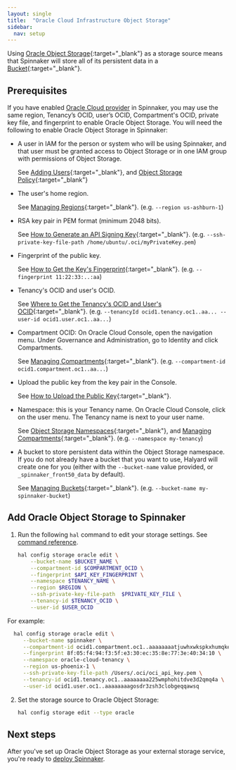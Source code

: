 ```yaml
---
layout: single
title:  "Oracle Cloud Infrastructure Object Storage"
sidebar:
  nav: setup
---
```


Using [Oracle Object Storage](https://docs.cloud.oracle.com/iaas/Content/Object/Concepts/objectstorageoverview.htm){:target="\_blank"} as a storage source means that Spinnaker will store all of its persistent data in a
[Bucket](https://docs.cloud.oracle.com/iaas/Content/Object/Tasks/managingbuckets.htm){:target="\_blank"}.

## Prerequisites

If you have enabled [Oracle Cloud provider](/setup/install/providers/oracle/) in Spinnaker, you may use the same region, Tenancy’s OCID, user’s OCID, Compartment's OCID, private key file, and fingerprint to enable Oracle Object Storage. You will need the following to enable Oracle Object Storage in Spinnaker:

* A user in IAM for the person or system who will be using Spinnaker, and that user must be granted access to Object Storage or in one IAM group with permissions of Object Storage.

   See [Adding Users](https://docs.cloud.oracle.com/iaas/Content/GSG/Tasks/addingusers.htm){:target="\_blank"}, and [Object Storage Policy](https://docs.cloud.oracle.com/iaas/Content/Identity/Reference/objectstoragepolicyreference.htm){:target="\_blank"}

* The user's home region. 

   See [Managing Regions](https://docs.cloud.oracle.com/iaas/Content/Identity/Tasks/managingregions.htm){:target="\_blank"}. 
   (e.g. `--region us-ashburn-1`)
   
* RSA key pair in PEM format (minimum 2048 bits).
   
   See [How to Generate an API Signing Key](https://docs.cloud.oracle.com/iaas/Content/API/Concepts/apisigningkey.htm#How){:target="\_blank"}. 
   (e.g. `--ssh-private-key-file-path /home/ubuntu/.oci/myPrivateKey.pem`)
   
* Fingerprint of the public key. 

   See [How to Get the Key's Fingerprint](https://docs.cloud.oracle.com/iaas/Content/API/Concepts/apisigningkey.htm#How3){:target="\_blank"}. 
   (e.g. `--fingerprint 11:22:33:..:aa`)
   
* Tenancy's OCID and user's OCID.

   See [Where to Get the Tenancy's OCID and User's OCID](https://docs.cloud.oracle.com/iaas/Content/API/Concepts/apisigningkey.htm#Other){:target="\_blank"}. 
   (e.g. `--tenancyId ocid1.tenancy.oc1..aa... --user-id ocid1.user.oc1..aa...`)
   
* Compartment OCID: On Oracle Cloud Console, open the navigation menu. Under Governance and Administration, go to Identity and click Compartments. 
   
   See [Managing Compartments](https://docs.cloud.oracle.com/iaas/Content/Identity/Tasks/managingcompartments.htm){:target="\_blank"}. 
   (e.g. `--compartment-id ocid1.compartment.oc1..aa...`)
   
* Upload the public key from the key pair in the Console. 
   
   See [How to Upload the Public Key](https://docs.cloud.oracle.com/iaas/Content/API/Concepts/apisigningkey.htm#How2){:target="\_blank"}.
   
* Namespace: this is your Tenancy name. On Oracle Cloud Console, click on the user menu. The Tenancy name is next to your user name. 

   See [Object Storage Namespaces](https://docs.cloud.oracle.com/iaas/Content/Object/Tasks/understandingnamespaces.htm){:target="\_blank"}, and [Managing Compartments](https://docs.cloud.oracle.com/iaas/Content/Identity/Tasks/managingcompartments.htm){:target="\_blank"}. 
   (e.g. `--namespace my-tenancy`)
   
* A bucket to store persistent data within the Object Storage namespace. If you do not already have a bucket that you want to use, Halyard will create one for you (either with the `--bucket-name` value provided, or `_spinnaker_front50_data` by default).
   
   See [Managing Buckets](https://docs.cloud.oracle.com/iaas/Content/Object/Tasks/managingbuckets.htm){:target="\_blank"}. 
   (e.g. `--bucket-name my-spinnaker-bucket`) 

## Add Oracle Object Storage to Spinnaker

1. Run the following `hal` command to edit your storage settings. See [command reference](/reference/halyard/commands#hal-config-storage-oracle-edit).

   ```bash
   hal config storage oracle edit \
       --bucket-name $BUCKET_NAME \
       --compartment-id $COMPARTMENT_OCID \
       --fingerprint $API_KEY_FINGERPRINT \
       --namespace $TENANCY_NAME \
       --region $REGION \
       --ssh-private-key-file-path  $PRIVATE_KEY_FILE \
       --tenancy-id $TENANCY_OCID \
       --user-id $USER_OCID 
   ```
For example: 

  ```bash
    hal config storage oracle edit \
       --bucket-name spinnaker \
       --compartment-id ocid1.compartment.oc1..aaaaaaaatjuwhxwkspkxhumqke \
       --fingerprint 8f:05:f4:94:f3:5f:e3:30:ec:35:8e:77:3e:40:34:10 \
       --namespace oracle-cloud-tenancy \
       --region us-phoenix-1 \
       --ssh-private-key-file-path /Users/.oci/oci_api_key.pem \
       --tenancy-id ocid1.tenancy.oc1..aaaaaaaa225wmphohitdve3d2qmq4a \
       --user-id ocid1.user.oc1..aaaaaaaagosdr3zsh3clobgeqqawsq
   ```


2. Set the storage source to Oracle Object Storage:

   ```bash
   hal config storage edit --type oracle
   ```

## Next steps

After you've set up Oracle Object Storage as your external storage service, you're ready to
[deploy Spinnaker](/setup/install/deploy/).
